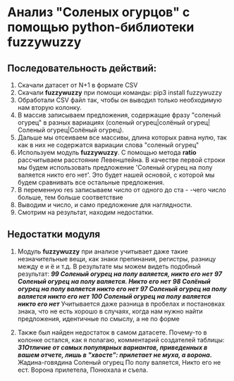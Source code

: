 # Анализ "Соленых огурцов" с помощью python-библиотеки fuzzywuzzy


## Последовательность действий:
1. Скачали датасет от N+1 в формате CSV
2. Скачали **fuzzywuzzy** при помощи команды:  pip3 install fuzzywuzzy
3. Обработали CSV файл так, чтобы он выводил только необходимую нам вторую колонку. 
4. В массив записываем предложения, содержащие фразу "соленый огурец" в разных вариациях (соленый огурец|солёный огурец|Соленый огурец|Солёный огурец).
5. Дальше мы отсеиваем все массивы, длина которых равна нулю, так как в них не содержатся вариации слова "соленый огурец"
6. Используем модуль **fuzzywuzzy**. С помощью метода **ratio** рассчитываем расстояние Левенштейна. В качестве первой строки мы будем использовать предложение 'Соленый огурец на полу валяется никто его нет'. Это будет нашей основой, с которой мы будем сравнивать все остальные предложения.
7. В переменную res записываем число от одного до ста - -чего число больше, тем больше соответствие
8. Выводим и число, и само предложение для наглядности.
9. Смотрим на результат, находим недостатки.

## Недостатки модуля
1. Модуль  **fuzzywuzzy** при анализе  учитывает даже такие незначительные вещи, как знаки препинания, регистры, разницу между е и ё и т.д. В результате мы можем видеть подобный результат:
***99 Соленый огурец на полу валяется, никто его нет***
***97 Соленый огурец на полу валяется. Никто его нет***
***98 Солёный огурец на полу валяется никто его нет***
***97 Соленый огурец на полу    валяется никто его нет***
***100 Соленый огурец на полу валяется никто его нет***
Учитывается даже разница в пробелах и постановках знака, что не есть хорошо в случаях, когда нам нужно найти предложения, идентичные по смыслу, а не по форме

2. Также был найден недостаток в самом датасете. Почему-то в колонке остался, как я полагаю, комментарий создателей таблицы:
***31Отличие от самых популярных вариантов, приведенных в вашем отчете, лишь в "хвосте": прилетает не муха, а ворона.*** 
Жадина-говядина
Соленый огурец
По полу валяется,
Никто его не ест.
Ворона прилетела, 
Понюхала и съела.
